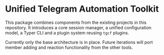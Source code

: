 # Unified Telegram Automation Toolkit

This package combines components from the existing projects in this repository.
It introduces a core session manager, a unified configuration model, a Typer
CLI and a plugin system reusing `tgcf` plugins.

Currently only the base architecture is in place. Future iterations will port
member adding and reaction functionality from the other tools.
